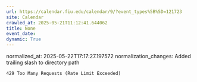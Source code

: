 ```yaml
---
url: https://calendar.fiu.edu/calendar/9/?event_types%5B%5D=121723
site: Calendar
crawled_at: 2025-05-21T11:12:41.644062
title: None
event_date: 
dynamic: True
---
```

normalized_at: 2025-05-22T17:17:27.197572
normalization_changes: Added trailing slash to directory path

```
429 Too Many Requests (Rate Limit Exceeded)

```

